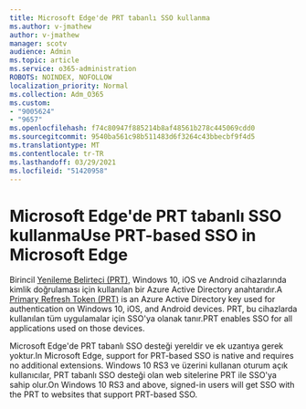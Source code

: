 ```yaml
---
title: Microsoft Edge'de PRT tabanlı SSO kullanma
ms.author: v-jmathew
author: v-jmathew
manager: scotv
audience: Admin
ms.topic: article
ms.service: o365-administration
ROBOTS: NOINDEX, NOFOLLOW
localization_priority: Normal
ms.collection: Adm_O365
ms.custom:
- "9005624"
- "9657"
ms.openlocfilehash: f74c80947f885214b8af48561b278c445069cdd0
ms.sourcegitcommit: 9540ba561c98b511483d6f3264c43bbecbf9f4d5
ms.translationtype: MT
ms.contentlocale: tr-TR
ms.lasthandoff: 03/29/2021
ms.locfileid: "51420958"
---
```

# <a name="use-prt-based-sso-in-microsoft-edge"></a><span data-ttu-id="b1f93-102">Microsoft Edge'de PRT tabanlı SSO kullanma</span><span class="sxs-lookup"><span data-stu-id="b1f93-102">Use PRT-based SSO in Microsoft Edge</span></span>

<span data-ttu-id="b1f93-103">Birincil [Yenileme Belirteci (PRT),](https://go.microsoft.com/fwlink/?linkid=2133632) Windows 10, iOS ve Android cihazlarında kimlik doğrulaması için kullanılan bir Azure Active Directory anahtarıdır.</span><span class="sxs-lookup"><span data-stu-id="b1f93-103">A [Primary Refresh Token (PRT)](https://go.microsoft.com/fwlink/?linkid=2133632) is an Azure Active Directory key used for authentication on Windows 10, iOS, and Android devices.</span></span> <span data-ttu-id="b1f93-104">PRT, bu cihazlarda kullanılan tüm uygulamalar için SSO'ya olanak tanır.</span><span class="sxs-lookup"><span data-stu-id="b1f93-104">PRT enables SSO for all applications used on those devices.</span></span>

<span data-ttu-id="b1f93-105">Microsoft Edge'de PRT tabanlı SSO desteği yereldir ve ek uzantıya gerek yoktur.</span><span class="sxs-lookup"><span data-stu-id="b1f93-105">In Microsoft Edge, support for PRT-based SSO is native and requires no additional extensions.</span></span> <span data-ttu-id="b1f93-106">Windows 10 RS3 ve üzerini kullanan oturum açık kullanıcılar, PRT tabanlı SSO desteği olan web sitelerine PRT ile SSO'ya sahip olur.</span><span class="sxs-lookup"><span data-stu-id="b1f93-106">On Windows 10 RS3 and above, signed-in users will get SSO with the PRT to websites that support PRT-based SSO.</span></span>
